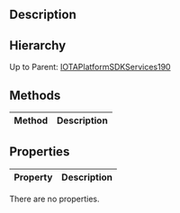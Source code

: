 ## Description

## Hierarchy
Up to Parent: [IOTAPlatformSDKServices190](IOTAPlatformSDKServices190)

## Methods
| Method | Description |
| ------------- | ------------- |

## Properties
| Property | Description |
| ------------- | ------------- |
There are no properties.
